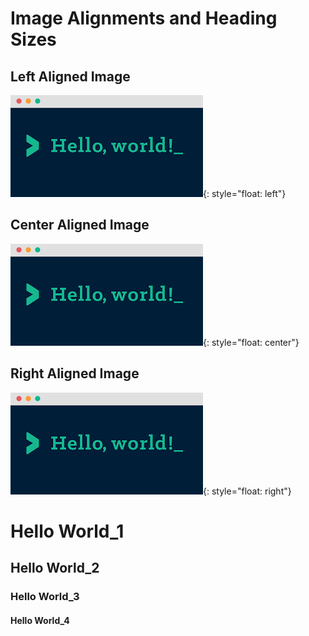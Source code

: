 # Image Alignments and Heading Sizes

## Left Aligned Image  
![](/images/media/image1.png){: style="float: left"}  
  
  
  
  
  
## Center Aligned Image  
![](/images/media/image1.png){: style="float: center"}  
  
  
  
  
  
  
## Right Aligned Image  
![](/images/media/image1.png){: style="float: right"}  


# Hello World\_1

## Hello World\_2

### Hello World\_3

#### Hello World\_4
